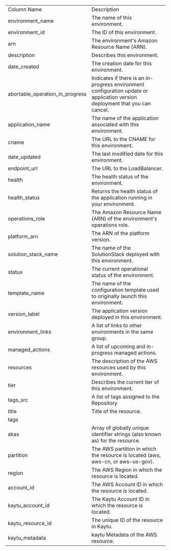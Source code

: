 <table>
	<tr><td>Column Name</td><td>Description</td></tr>
	<tr><td>environment_name</td><td>The name of this environment.</td></tr>
	<tr><td>environment_id</td><td>The ID of this environment.</td></tr>
	<tr><td>arn</td><td>The environment's Amazon Resource Name (ARN).</td></tr>
	<tr><td>description</td><td>Describes this environment.</td></tr>
	<tr><td>date_created</td><td>The creation date for this environment.</td></tr>
	<tr><td>abortable_operation_in_progress</td><td>Indicates if there is an in-progress environment configuration update or application version deployment that you can cancel.</td></tr>
	<tr><td>application_name</td><td>The name of the application associated with this environment.</td></tr>
	<tr><td>cname</td><td>The URL to the CNAME for this environment.</td></tr>
	<tr><td>date_updated</td><td>The last modified date for this environment.</td></tr>
	<tr><td>endpoint_url</td><td>The URL to the LoadBalancer.</td></tr>
	<tr><td>health</td><td>The health status of the environment.</td></tr>
	<tr><td>health_status</td><td>Returns the health status of the application running in your environment.</td></tr>
	<tr><td>operations_role</td><td>The Amazon Resource Name (ARN) of the environment's operations role.</td></tr>
	<tr><td>platform_arn</td><td>The ARN of the platform version.</td></tr>
	<tr><td>solution_stack_name</td><td>The name of the SolutionStack deployed with this environment.</td></tr>
	<tr><td>status</td><td>The current operational status of the environment.</td></tr>
	<tr><td>template_name</td><td>The name of the configuration template used to originally launch this environment.</td></tr>
	<tr><td>version_label</td><td>The application version deployed in this environment.</td></tr>
	<tr><td>environment_links</td><td>A list of links to other environments in the same group.</td></tr>
	<tr><td>managed_actions</td><td>A list of upcoming and in-progress managed actions.</td></tr>
	<tr><td>resources</td><td>The description of the AWS resources used by this environment.</td></tr>
	<tr><td>tier</td><td>Describes the current tier of this environment.</td></tr>
	<tr><td>tags_src</td><td>A list of tags assigned to the Repository</td></tr>
	<tr><td>title</td><td>Title of the resource.</td></tr>
	<tr><td>tags</td><td></td></tr>
	<tr><td>akas</td><td>Array of globally unique identifier strings (also known as) for the resource.</td></tr>
	<tr><td>partition</td><td>The AWS partition in which the resource is located (aws, aws-cn, or aws-us-gov).</td></tr>
	<tr><td>region</td><td>The AWS Region in which the resource is located.</td></tr>
	<tr><td>account_id</td><td>The AWS Account ID in which the resource is located.</td></tr>
	<tr><td>kaytu_account_id</td><td>The Kaytu Account ID in which the resource is located.</td></tr>
	<tr><td>kaytu_resource_id</td><td>The unique ID of the resource in Kaytu.</td></tr>
	<tr><td>kaytu_metadata</td><td>kaytu Metadata of the AWS resource.</td></tr>
</table>